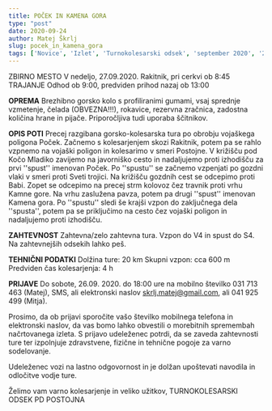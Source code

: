 ```yaml
---
title: POČEK IN KAMENA GORA
type: "post"
date: 2020-09-24
author: Matej Škrlj
slug: pocek_in_kamena_gora
tags: ['Novice', 'Izlet', 'Turnokolesarski odsek', 'september 2020', '2020']
---
```


ZBIRNO MESTO
V nedeljo, 27.09.2020. Rakitnik, pri cerkvi ob 8:45
TRAJANJE
Odhod ob 9:00, predviden prihod nazaj ob 13:00

**OPREMA**
Brezhibno gorsko kolo s profiliranimi gumami, vsaj sprednje vzmetenje, čelada (OBVEZNA!!!), rokavice, rezervna zračnica, zadostna količina hrane in pijače. Priporočljiva tudi uporaba ščitnikov.

**OPIS POTI**
Precej razgibana gorsko-kolesarska tura po obrobju vojaškega poligona Poček. Začnemo s kolesarjenjem skozi Rakitnik, potem pa se rahlo vzpnemo na vojaški poligon in kolesarimo v smeri Postojne. V križišču pod Kočo Mladiko zavijemo na javorniško cesto in nadaljujemo proti izhodišču za prvi ''spust'' imenovan Poček. Po ''spustu'' se začnemo vzpenjati po gozdni vlaki v smeri proti Sveti trojici. Na križišču gozdnih cest se odcepimo proti Babi. Zopet se odcepimo na precej strm kolovoz čez travnik proti vrhu Kamne gore. Na vrhu zaslužena pavza, potem pa drugi ''spust'' imenovan Kamena gora. Po ''spustu'' sledi še krajši vzpon do zaključnega dela ''spusta'', potem pa se priključimo na cesto čez vojaški poligon in nadaljujemo proti izhodišču. 

**ZAHTEVNOST**
Zahtevna/zelo zahtevna tura. Vzpon do V4 in spust do S4.
Na zahtevnejših odsekih lahko peš.

**TEHNIČNI PODATKI**
Dolžina ture: 20 km
Skupni vzpon: cca 600 m
Predviden čas kolesarjenja: 4 h

**PRIJAVE**
Do sobote, 26.09. 2020. do 18:00 ure na mobilno številko 031 713 463 (Matej), SMS, ali elektronski naslov skrlj.matej@gmail.com, ali 041 925 499 (Mitja).

Prosimo, da ob prijavi sporočite vašo številko mobilnega telefona in elektronski naslov, da vas bomo lahko obvestili o morebitnih spremembah načrtovanega izleta. S prijavo udeleženec potrdi, da se zaveda zahtevnosti ture ter izpolnjuje zdravstvene, fizične in tehnične pogoje za varno sodelovanje.

Udeleženec vozi na lastno odgovornost in je dolžan upoštevati navodila in odločitve vodje ture.

Želimo vam varno kolesarjenje in veliko užitkov,
TURNOKOLESARSKI ODSEK PD POSTOJNA